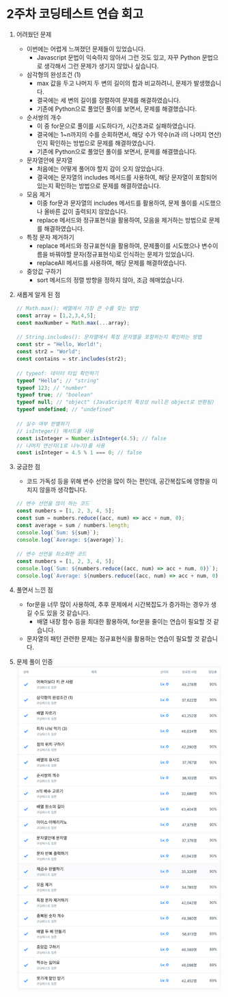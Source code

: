 # 2주차 코딩테스트 연습 회고

1. 어려웠던 문제
    - 이번에는 어렵게 느껴졌던 문제들이 있었습니다. 
      - Javascript 문법이 익숙하지 않아서 그런 것도 있고, 자꾸 Python 문법으로 생각해서 그런 문제가 생기지 않았나 싶습니다.
    - 삼각형의 완성조건 (1)
      - max 값을 두고 나머지 두 변의 길이의 합과 비교하려니, 문제가 발생했습니다. 
      - 결국에는 세 변의 길이를 정렬하여 문제를 해결하였습니다.
      - 기존에 Python으로 풀었던 풀이를 보면서, 문제를 해결했습니다. 
    - 순서쌍의 개수
      - 이 중 for문으로 풀이를 시도하다가, 시간초과로 실패하였습니다. 
      - 결국에는 1~n까지의 수를 순회하면서, 해당 수가 약수(n과 i의 나머지 연산)인지 확인하는 방법으로 문제를 해결하였습니다.
      - 기존에 Python으로 풀었던 풀이를 보면서, 문제를 해결했습니다.
    - 문자열안에 문자열
      - 처음에는 어떻게 풀어야 할지 감이 오지 않았습니다.
      - 결국에는 문자열의 includes 메서드를 사용하여, 해당 문자열이 포함되어 있는지 확인하는 방법으로 문제를 해결하였습니다.
    - 모음 제거
      - 이중 for문과 문자열의 includes 메서드를 활용하여, 문제 풀이를 시도했으나 올바른 값이 출력되지 않았습니다.
      - replace 메서드와 정규표현식을 활용하여, 모음을 제거하는 방법으로 문제를 해결하였습니다.
    - 특정 문자 제거하기
      - replace 메서드와 정규표현식을 활용하여, 문제풀이를 시도했으나 변수이름을 바꿔야할 문자(정규표현식)로 인식하는 문제가 있었습니다.
      - replaceAll 메서드를 사용하여, 해당 문제를 해결하였습니다.
    - 중앙값 구하기
      - sort 메서드의 정렬 방향을 정하지 않아, 조금 헤매었습니다.
2. 새롭게 알게 된 점
    
    ```javascript
   // Math.max(): 배열에서 가장 큰 수를 찾는 방법
   const array = [1,2,3,4,5];
   const maxNumber = Math.max(...array);
   
   // String.includes(): 문자열에서 특정 문자열을 포함하는지 확인하는 방법
   const str = "Hello, World!";
   const str2 = "World";
   const contains = str.includes(str2);
   
   // typeof: 데이터 타입 확인하기
    typeof "Hello"; // "string"
    typeof 123; // "number"
    typeof true; // "boolean"
    typeof null; // "object" (JavaScript의 특성상 null은 object로 반환됨)
    typeof undefined; // "undefined"
   
   // 실수 여부 판별하기
   // isInteger() 메서드를 사용
    const isInteger = Number.isInteger(4.5); // false
   // 나머지 연산자(1로 나누기)를 사용
    const isInteger = 4.5 % 1 === 0; // false
    ```
    
3. 궁금한 점

    - 코드 가독성 등을 위해 변수 선언을 많이 하는 편인데, 공간복잡도에 영향을 미치지 않을까 생각합니다.
     ```javascript
    // 변수 선언을 많이 하는 코드
    const numbers = [1, 2, 3, 4, 5];
    const sum = numbers.reduce((acc, num) => acc + num, 0);
    const average = sum / numbers.length;
    console.log(`Sum: ${sum}`);
    console.log(`Average: ${average}`);
   
    // 변수 선언을 최소화한 코드
    const numbers = [1, 2, 3, 4, 5];
    console.log(`Sum: ${numbers.reduce((acc, num) => acc + num, 0)}`);
    console.log(`Average: ${numbers.reduce((acc, num) => acc + num, 0) / numbers.length}`);
     ```

4. 풀면서 느낀 점

    - for문을 너무 많이 사용하여, 추후 문제에서 시간복잡도가 증가하는 경우가 생길 수도 있을 것 같습니다.
      - 배열 내장 함수 등을 최대한 활용하여, for문을 줄이는 연습이 필요할 것 같습니다.
    - 문자열의 패턴 관련한 문제는 정규표현식을 활용하는 연습이 필요할 것 같습니다.

5. 문제 풀이 인증
![img/image.png](img/image.png)